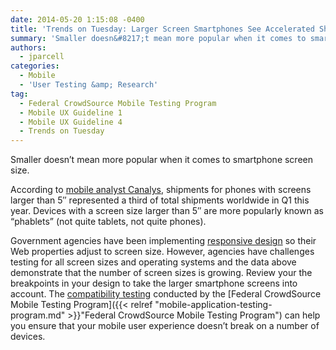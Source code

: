 ```yaml
---
date: 2014-05-20 1:15:08 -0400
title: 'Trends on Tuesday: Larger Screen Smartphones See Accelerated Shipments'
summary: 'Smaller doesn&#8217;t mean more popular when it comes to smartphone screen size. According to mobile analyst Canalys, shipments for phones with screens larger than 5&#8243; represented a third of total shipments worldwide in Q1 this year. Devices with a screen size larger than 5&#8243; are more popularly known as &#8220;phablets&#8221; (not quite tablets, not quite phones). Government agencies'
authors:
  - jparcell
categories:
  - Mobile
  - 'User Testing &amp; Research'
tag:
  - Federal CrowdSource Mobile Testing Program
  - Mobile UX Guideline 1
  - Mobile UX Guideline 4
  - Trends on Tuesday
---
```


Smaller doesn&#8217;t mean more popular when it comes to smartphone screen size.

According to [mobile analyst Canalys](http://www.canalys.com/newsroom/third-smart-phones-shipped-q1-had-5-plus-displays), shipments for phones with screens larger than 5&#8243; represented a third of total shipments worldwide in Q1 this year. Devices with a screen size larger than 5&#8243; are more popularly known as &#8220;phablets&#8221; (not quite tablets, not quite phones).

Government agencies have been implementing [responsive design](https://www.WHATEVER/2014/03/24/why-go-responsive-heres-what-feds-are-saying/ "Why Go Responsive? Here’s What Feds Are Saying") so their Web properties adjust to screen size. However, agencies have challenges testing for all screen sizes and operating systems and the data above demonstrate that the number of screen sizes is growing. Review your the breakpoints in your design to take the larger smartphone screens into account. The [compatibility testing](https://www.WHATEVER/2013/11/21/mobile-product-compatability-and-functional-testing-101/ "Mobile Product Compatability and Functional Testing 101") conducted by the [Federal CrowdSource Mobile Testing Program]({{< relref "mobile-application-testing-program.md" >}}"Federal CrowdSource Mobile Testing Program") can help you ensure that your mobile user experience doesn&#8217;t break on a number of devices.

 

 

 